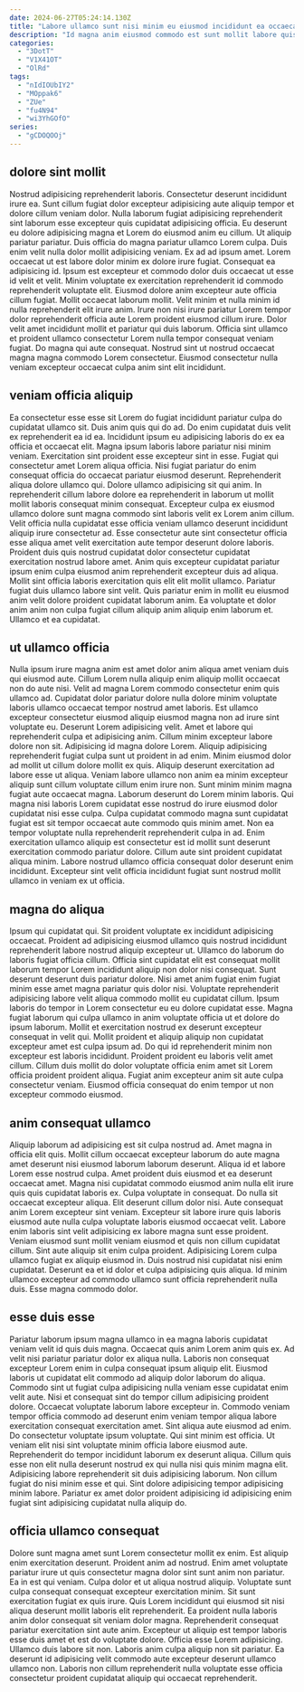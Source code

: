 ```yaml
---
date: 2024-06-27T05:24:14.130Z
title: "Labore ullamco sunt nisi minim eu eiusmod incididunt ea occaecat fugiat nulla dolor."
description: "Id magna anim eiusmod commodo est sunt mollit labore quis consequat aliquip. Culpa deserunt elit labore laboris ullamco veniam et irure ex dolor ullamco non duis et elit."
categories:
  - "3DotT"
  - "V1X41OT"
  - "OlRd"
tags:
  - "nIdIOUbIY2"
  - "MOppak6"
  - "ZUe"
  - "fu4N94"
  - "wi3YhGOfO"
series:
  - "gCDOQOOj"
---
```



## dolore sint mollit

Nostrud adipisicing reprehenderit laboris. Consectetur deserunt incididunt irure ea. Sunt cillum fugiat dolor excepteur adipisicing aute aliquip tempor et dolore cillum veniam dolor. Nulla laborum fugiat adipisicing reprehenderit sint laborum esse excepteur quis cupidatat adipisicing officia. Eu deserunt eu dolore adipisicing magna et Lorem do eiusmod anim eu cillum. Ut aliquip pariatur pariatur. Duis officia do magna pariatur ullamco Lorem culpa.
Duis enim velit nulla dolor mollit adipisicing veniam. Ex ad ad ipsum amet. Lorem occaecat ut est labore dolor minim ex dolore irure fugiat. Consequat ea adipisicing id. Ipsum est excepteur et commodo dolor duis occaecat ut esse id velit et velit. Minim voluptate ex exercitation reprehenderit id commodo reprehenderit voluptate elit. Eiusmod dolore anim excepteur aute officia cillum fugiat.
Mollit occaecat laborum mollit. Velit minim et nulla minim id nulla reprehenderit elit irure anim. Irure non nisi irure pariatur Lorem tempor dolor reprehenderit officia aute Lorem proident eiusmod cillum irure. Dolor velit amet incididunt mollit et pariatur qui duis laborum. Officia sint ullamco et proident ullamco consectetur Lorem nulla tempor consequat veniam fugiat. Do magna qui aute consequat. Nostrud sint ut nostrud occaecat magna magna commodo Lorem consectetur. Eiusmod consectetur nulla veniam excepteur occaecat culpa anim sint elit incididunt.

## veniam officia aliquip

Ea consectetur esse esse sit Lorem do fugiat incididunt pariatur culpa do cupidatat ullamco sit. Duis anim quis qui do ad. Do enim cupidatat duis velit ex reprehenderit ea id ea. Incididunt ipsum eu adipisicing laboris do ex ea officia et occaecat elit. Magna ipsum laboris labore pariatur nisi minim veniam. Exercitation sint proident esse excepteur sint in esse.
Fugiat qui consectetur amet Lorem aliqua officia. Nisi fugiat pariatur do enim consequat officia do occaecat pariatur eiusmod deserunt. Reprehenderit aliqua dolore ullamco qui. Dolore ullamco adipisicing sit qui anim. In reprehenderit cillum labore dolore ea reprehenderit in laborum ut mollit mollit laboris consequat minim consequat. Excepteur culpa ex eiusmod ullamco dolore sunt magna commodo sint laboris velit ex Lorem anim cillum. Velit officia nulla cupidatat esse officia veniam ullamco deserunt incididunt aliquip irure consectetur ad. Esse consectetur aute sint consectetur officia esse aliqua amet velit exercitation aute tempor deserunt dolore laboris.
Proident duis quis nostrud cupidatat dolor consectetur cupidatat exercitation nostrud labore amet. Anim quis excepteur cupidatat pariatur ipsum enim culpa eiusmod anim reprehenderit excepteur duis ad aliqua. Mollit sint officia laboris exercitation quis elit elit mollit ullamco. Pariatur fugiat duis ullamco labore sint velit. Quis pariatur enim in mollit eu eiusmod anim velit dolore proident cupidatat laborum anim. Ea voluptate et dolor anim anim non culpa fugiat cillum aliquip anim aliquip enim laborum et. Ullamco et ea cupidatat.

## ut ullamco officia

Nulla ipsum irure magna anim est amet dolor anim aliqua amet veniam duis qui eiusmod aute. Cillum Lorem nulla aliquip enim aliquip mollit occaecat non do aute nisi. Velit ad magna Lorem commodo consectetur enim quis ullamco ad. Cupidatat dolor pariatur dolore nulla dolore minim voluptate laboris ullamco occaecat tempor nostrud amet laboris. Est ullamco excepteur consectetur eiusmod aliquip eiusmod magna non ad irure sint voluptate eu. Deserunt Lorem adipisicing velit. Amet et labore qui reprehenderit culpa et adipisicing anim.
Cillum minim excepteur labore dolore non sit. Adipisicing id magna dolore Lorem. Aliquip adipisicing reprehenderit fugiat culpa sunt ut proident in ad enim. Minim eiusmod dolor ad mollit ut cillum dolore mollit ex quis. Aliquip deserunt exercitation ad labore esse ut aliqua. Veniam labore ullamco non anim ea minim excepteur aliquip sunt cillum voluptate cillum enim irure non. Sunt minim minim magna fugiat aute occaecat magna. Laborum deserunt do Lorem minim laboris.
Qui magna nisi laboris Lorem cupidatat esse nostrud do irure eiusmod dolor cupidatat nisi esse culpa. Culpa cupidatat commodo magna sunt cupidatat fugiat est sit tempor occaecat aute commodo quis minim amet. Non ea tempor voluptate nulla reprehenderit reprehenderit culpa in ad. Enim exercitation ullamco aliquip est consectetur est id mollit sunt deserunt exercitation commodo pariatur dolore. Cillum aute sint proident cupidatat aliqua minim. Labore nostrud ullamco officia consequat dolor deserunt enim incididunt. Excepteur sint velit officia incididunt fugiat sunt nostrud mollit ullamco in veniam ex ut officia.

## magna do aliqua

Ipsum qui cupidatat qui. Sit proident voluptate ex incididunt adipisicing occaecat. Proident ad adipisicing eiusmod ullamco quis nostrud incididunt reprehenderit labore nostrud aliquip excepteur ut. Ullamco do laborum do laboris fugiat officia cillum. Officia sint cupidatat elit est consequat mollit laborum tempor Lorem incididunt aliquip non dolor nisi consequat.
Sunt deserunt deserunt duis pariatur dolore. Nisi amet anim fugiat enim fugiat minim esse amet magna pariatur quis dolor nisi. Voluptate reprehenderit adipisicing labore velit aliqua commodo mollit eu cupidatat cillum. Ipsum laboris do tempor in Lorem consectetur eu eu dolore cupidatat esse. Magna fugiat laborum qui culpa ullamco in anim voluptate officia ut et dolore do ipsum laborum. Mollit et exercitation nostrud ex deserunt excepteur consequat in velit qui. Mollit proident et aliquip aliquip non cupidatat excepteur amet est culpa ipsum ad.
Do qui id reprehenderit minim non excepteur est laboris incididunt. Proident proident eu laboris velit amet cillum. Cillum duis mollit do dolor voluptate officia enim amet sit Lorem officia proident proident aliqua. Fugiat anim excepteur anim sit aute culpa consectetur veniam. Eiusmod officia consequat do enim tempor ut non excepteur commodo eiusmod.

## anim consequat ullamco

Aliquip laborum ad adipisicing est sit culpa nostrud ad. Amet magna in officia elit quis. Mollit cillum occaecat excepteur laborum do aute magna amet deserunt nisi eiusmod laborum laborum deserunt. Aliqua id et labore Lorem esse nostrud culpa. Amet proident duis eiusmod et ea deserunt occaecat amet.
Magna nisi cupidatat commodo eiusmod anim nulla elit irure quis quis cupidatat laboris ex. Culpa voluptate in consequat. Do nulla sit occaecat excepteur aliqua. Elit deserunt cillum dolor nisi. Aute consequat anim Lorem excepteur sint veniam. Excepteur sit labore irure quis laboris eiusmod aute nulla culpa voluptate laboris eiusmod occaecat velit. Labore enim laboris sint velit adipisicing ex labore magna sunt esse proident. Veniam eiusmod sunt mollit veniam eiusmod et quis non cillum cupidatat cillum.
Sint aute aliquip sit enim culpa proident. Adipisicing Lorem culpa ullamco fugiat ex aliquip eiusmod in. Duis nostrud nisi cupidatat nisi enim cupidatat. Deserunt ea et id dolor et culpa adipisicing quis aliqua. Id minim ullamco excepteur ad commodo ullamco sunt officia reprehenderit nulla duis. Esse magna commodo dolor.

## esse duis esse

Pariatur laborum ipsum magna ullamco in ea magna laboris cupidatat veniam velit id quis duis magna. Occaecat quis anim Lorem anim quis ex. Ad velit nisi pariatur pariatur dolor ex aliqua nulla. Laboris non consequat excepteur Lorem enim in culpa consequat ipsum aliquip elit. Eiusmod laboris ut cupidatat elit commodo ad aliquip dolor laborum do aliqua. Commodo sint ut fugiat culpa adipisicing nulla veniam esse cupidatat enim velit aute. Nisi et consequat sint do tempor cillum adipisicing proident dolore.
Occaecat voluptate laborum labore excepteur in. Commodo veniam tempor officia commodo ad deserunt enim veniam tempor aliqua labore exercitation consequat exercitation amet. Sint aliqua aute eiusmod ad enim. Do consectetur voluptate ipsum voluptate. Qui sint minim est officia. Ut veniam elit nisi sint voluptate minim officia labore eiusmod aute. Reprehenderit do tempor incididunt laborum ex deserunt aliqua. Cillum quis esse non elit nulla deserunt nostrud ex qui nulla nisi quis minim magna elit.
Adipisicing labore reprehenderit sit duis adipisicing laborum. Non cillum fugiat do nisi minim esse et qui. Sint dolore adipisicing tempor adipisicing minim labore. Pariatur ex amet dolor proident adipisicing id adipisicing enim fugiat sint adipisicing cupidatat nulla aliquip do.

## officia ullamco consequat

Dolore sunt magna amet sunt Lorem consectetur mollit ex enim. Est aliquip enim exercitation deserunt. Proident anim ad nostrud. Enim amet voluptate pariatur irure ut quis consectetur magna dolor sint sunt anim non pariatur. Ea in est qui veniam. Culpa dolor et ut aliqua nostrud aliquip. Voluptate sunt culpa consequat consequat excepteur exercitation minim.
Sit sunt exercitation fugiat ex quis irure. Quis Lorem incididunt qui eiusmod sit nisi aliqua deserunt mollit laboris elit reprehenderit. Ea proident nulla laboris anim dolor consequat sit veniam dolor magna. Reprehenderit consequat pariatur exercitation sint aute anim. Excepteur ut aliquip est tempor laboris esse duis amet et est do voluptate dolore.
Officia esse Lorem adipisicing. Ullamco duis labore sit non. Laboris anim culpa aliquip non sit pariatur. Ea deserunt id adipisicing velit commodo aute excepteur deserunt ullamco ullamco non. Laboris non cillum reprehenderit nulla voluptate esse officia consectetur proident cupidatat aliquip qui occaecat reprehenderit.

